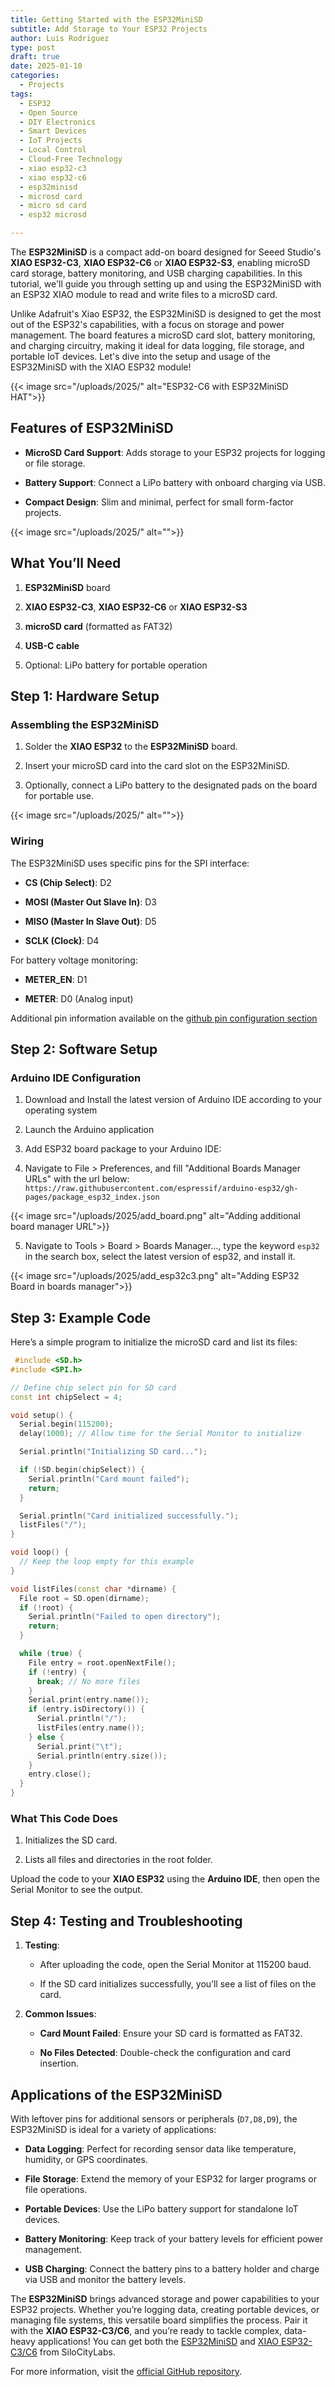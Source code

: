 ```yaml
---
title: Getting Started with the ESP32MiniSD
subtitle: Add Storage to Your ESP32 Projects
author: Luis Rodriguez
type: post
draft: true
date: 2025-01-10
categories:
  - Projects
tags:
  - ESP32
  - Open Source
  - DIY Electronics
  - Smart Devices
  - IoT Projects
  - Local Control
  - Cloud-Free Technology
  - xiao esp32-c3
  - xiao esp32-c6
  - esp32minisd
  - microsd card
  - micro sd card
  - esp32 microsd

---
```


The **ESP32MiniSD** is a compact add-on board designed for Seeed Studio's **XIAO ESP32-C3**, **XIAO ESP32-C6** or **XIAO ESP32-S3**, enabling microSD card storage, battery monitoring, and USB charging capabilities. In this tutorial, we'll guide you through setting up and using the ESP32MiniSD with an ESP32 XIAO module to read and write files to a microSD card.

Unlike Adafruit's Xiao ESP32, the ESP32MiniSD is designed to get the most out of the ESP32's capabilities, with a focus on storage and power management. The board features a microSD card slot, battery monitoring, and charging circuitry, making it ideal for data logging, file storage, and portable IoT devices. Let's dive into the setup and usage of the ESP32MiniSD with the XIAO ESP32 module!

<!--more-->

{{< image src="/uploads/2025/" alt="ESP32-C6 with ESP32MiniSD HAT">}}


**Features of ESP32MiniSD**
---------------------------

*   **MicroSD Card Support**: Adds storage to your ESP32 projects for logging or file storage.
    
*   **Battery Support**: Connect a LiPo battery with onboard charging via USB.
    
*   **Compact Design**: Slim and minimal, perfect for small form-factor projects.

{{< image src="/uploads/2025/" alt="">}}
    

**What You’ll Need**
--------------------

1.  **ESP32MiniSD** board
    
2.  **XIAO ESP32-C3**, **XIAO ESP32-C6** or **XIAO ESP32-S3**
    
3.  **microSD card** (formatted as FAT32)
    
4.  **USB-C cable**
    
5.  Optional: LiPo battery for portable operation
    

**Step 1: Hardware Setup**
--------------------------

### **Assembling the ESP32MiniSD**

1.  Solder the **XIAO ESP32** to the **ESP32MiniSD** board.
    
2.  Insert your microSD card into the card slot on the ESP32MiniSD.
    
3.  Optionally, connect a LiPo battery to the designated pads on the board for portable use.

{{< image src="/uploads/2025/" alt="">}}
    

### **Wiring**

The ESP32MiniSD uses specific pins for the SPI interface:

*   **CS (Chip Select)**: D2
    
*   **MOSI (Master Out Slave In)**: D3
    
*   **MISO (Master In Slave Out)**: D5
    
*   **SCLK (Clock)**: D4
    

For battery voltage monitoring:

*   **METER\_EN**: D1
    
*   **METER**: D0 (Analog input)

Additional pin information available on the [github pin configuration section](https://github.com/SiloCityLabs/esp32-minisd/tree/main?tab=readme-ov-file#pin-configuration)
    

**Step 2: Software Setup**
--------------------------

### **Arduino IDE Configuration**

 1. Download and Install the latest version of Arduino IDE according to your operating system

 2. Launch the Arduino application

 3. Add ESP32 board package to your Arduino IDE:

 4. Navigate to File > Preferences, and fill "Additional Boards Manager URLs" with the url below: `https://raw.githubusercontent.com/espressif/arduino-esp32/gh-pages/package_esp32_index.json`

  {{< image src="/uploads/2025/add_board.png" alt="Adding additional board manager URL">}}

 5. Navigate to Tools > Board > Boards Manager..., type the keyword `esp32` in the search box, select the latest version of esp32, and install it.

 {{< image src="/uploads/2025/add_esp32c3.png" alt="Adding ESP32 Board in boards manager">}}
        

**Step 3: Example Code**
------------------------

Here’s a simple program to initialize the microSD card and list its files:


```c++   
 #include <SD.h>
#include <SPI.h>

// Define chip select pin for SD card
const int chipSelect = 4;

void setup() {
  Serial.begin(115200);
  delay(1000); // Allow time for the Serial Monitor to initialize

  Serial.println("Initializing SD card...");

  if (!SD.begin(chipSelect)) {
    Serial.println("Card mount failed");
    return;
  }

  Serial.println("Card initialized successfully.");
  listFiles("/");
}

void loop() {
  // Keep the loop empty for this example
}

void listFiles(const char *dirname) {
  File root = SD.open(dirname);
  if (!root) {
    Serial.println("Failed to open directory");
    return;
  }

  while (true) {
    File entry = root.openNextFile();
    if (!entry) {
      break; // No more files
    }
    Serial.print(entry.name());
    if (entry.isDirectory()) {
      Serial.println("/");
      listFiles(entry.name());
    } else {
      Serial.print("\t");
      Serial.println(entry.size());
    }
    entry.close();
  }
}
```

### **What This Code Does**

1.  Initializes the SD card.
    
2.  Lists all files and directories in the root folder.
    

Upload the code to your **XIAO ESP32** using the **Arduino IDE**, then open the Serial Monitor to see the output.

**Step 4: Testing and Troubleshooting**
---------------------------------------

1.  **Testing**:
    
    *   After uploading the code, open the Serial Monitor at 115200 baud.
        
    *   If the SD card initializes successfully, you’ll see a list of files on the card.
        
2.  **Common Issues**:
    
    *   **Card Mount Failed**: Ensure your SD card is formatted as FAT32.
        
    *   **No Files Detected**: Double-check the configuration and card insertion.
        

**Applications of the ESP32MiniSD**
-----------------------------------

With leftover pins for additional sensors or peripherals (`D7,D8,D9`), the ESP32MiniSD is ideal for a variety of applications:

* **Data Logging**: Perfect for recording sensor data like temperature, humidity, or GPS coordinates.
    
* **File Storage**: Extend the memory of your ESP32 for larger programs or file operations.
    
* **Portable Devices**: Use the LiPo battery support for standalone IoT devices.

* **Battery Monitoring**: Keep track of your battery levels for efficient power management.

* **USB Charging**: Connect the battery pins to a battery holder and charge via USB and monitor the battery levels.
    

The **ESP32MiniSD** brings advanced storage and power capabilities to your ESP32 projects. Whether you’re logging data, creating portable devices, or managing file systems, this versatile board simplifies the process. Pair it with the **XIAO ESP32-C3/C6**, and you’re ready to tackle complex, data-heavy applications! You can get both the [ESP32MiniSD](https://shop.silocitylabs.com/products/esp32minisd) and [XIAO ESP32-C3/C6](https://shop.silocitylabs.com/products/esp32minisd?variant=50411168366892) from SiloCityLabs.

For more information, visit the [official GitHub repository](https://github.com/SiloCityLabs/esp32-minisd).